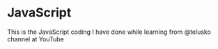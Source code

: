 # JavaScript
This is the JavaScript coding I have done while learning from @telusko channel at YouTube
